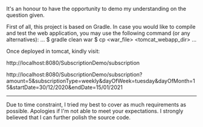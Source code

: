 
It's an honour to have the opportunity to demo my understanding on the question given.

First of all, this project is based on Gradle. In case you would like to compile and test the web application, you may use the following command (or any alternatives):
...
$ gradle clean war
$ cp <war_file> <tomcat_webapp_dir>
...


Once deployed in tomcat, kindly visit:

http://localhost:8080/SubscriptionDemo/subscription

http://localhost:8080/SubscriptionDemo/subscription?amount=5&subscriptionType=weekly&dayOfWeek=tuesday&dayOfMonth=15&startDate=30/12/2020&endDate=15/01/2021


---

Due to time constraint, I tried my best to cover as much requirements as possible. Apologies if I'm not able to meet your expectations.
I strongly believed that I can further polish the source code.
